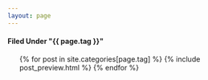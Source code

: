 ```yaml
---
layout: page
---
```


<div class="blog list">
  <h4>Filed Under "{{ page.tag }}"</h4>

  <ul class="post-list">
    {% for post in site.categories[page.tag] %}
        {% include post_preview.html %}
    {% endfor %}
  </ul>
</div>
